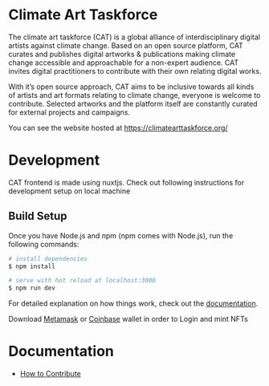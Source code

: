 # Climate Art Taskforce
The climate art taskforce (CAT) is a global alliance of interdisciplinary digital artists against climate change. Based on an open source platform, CAT curates and publishes digital artworks & publications making climate change accessible and approachable for a non-expert audience. CAT invites digital practitioners to contribute with their own relating digital works.

With it’s open source approach, CAT aims to be inclusive towards all kinds of artists and art formats relating to climate change, everyone is welcome to contribute. Selected artworks and the platform itself are constantly curated for external projects and campaigns.

You can see the website hosted at https://climatearttaskforce.org/

# Development
CAT frontend is made using nuxtjs. Check out following instructions for development setup on local machine

## Build Setup

Once you have Node.js and npm (npm comes with Node.js), run the following commands:
```bash
# install dependencies
$ npm install

# serve with hot reload at localhost:3000
$ npm run dev
```
For detailed explanation on how things work, check out the [documentation](https://nuxtjs.org).

Download [Metamask](https://metamask.io/download/) or [Coinbase](https://www.coinbase.com/wallet) wallet in order to Login and mint NFTs

# Documentation
- [How to Contribute](./CONTRIBUTING.md)
